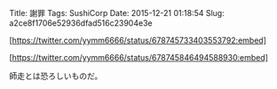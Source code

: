 Title: 謝罪
Tags: SushiCorp
Date: 2015-12-21 01:18:54
Slug: a2ce8f1706e52936dfad516c23904e3e

[https://twitter.com/yymm6666/status/678745733403553792:embed]

[https://twitter.com/yymm6666/status/678745846494588930:embed]

師走とは恐ろしいものだ。